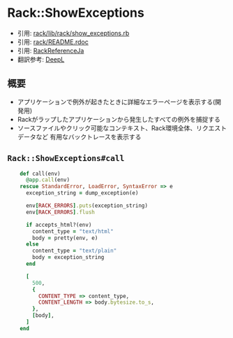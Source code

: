 # Rack::ShowExceptions
- 引用: [rack/lib/rack/show_exceptions.rb](https://github.com/rack/rack/blob/master/lib/rack/show_exceptions.rb)
- 引用: [rack/README.rdoc](https://github.com/rack/rack/blob/master/README.rdoc)
- 引用: [RackReferenceJa](https://route477.net/w/RackReferenceJa.html)
- 翻訳参考: [DeepL](https://www.deepl.com/translator)

## 概要
- アプリケーションで例外が起きたときに詳細なエラーページを表示する(開発用)
- Rackがラップしたアプリケーションから発生したすべての例外を捕捉する
- ソースファイルやクリック可能なコンテキスト、Rack環境全体、リクエストデータなど
  有用なバックトレースを表示する

## `Rack::ShowExceptions#call`
```ruby
    def call(env)
      @app.call(env)
    rescue StandardError, LoadError, SyntaxError => e
      exception_string = dump_exception(e)

      env[RACK_ERRORS].puts(exception_string)
      env[RACK_ERRORS].flush

      if accepts_html?(env)
        content_type = "text/html"
        body = pretty(env, e)
      else
        content_type = "text/plain"
        body = exception_string
      end

      [
        500,
        {
          CONTENT_TYPE => content_type,
          CONTENT_LENGTH => body.bytesize.to_s,
        },
        [body],
      ]
    end
```
